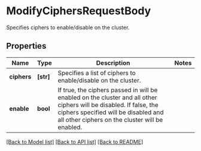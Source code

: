 # ModifyCiphersRequestBody

Specifies ciphers to enable/disable on the cluster.

## Properties
Name | Type | Description | Notes
------------ | ------------- | ------------- | -------------
**ciphers** | **[str]** | Specifies a list of ciphers to enable/disable on the cluster. | 
**enable** | **bool** | If true, the ciphers passed in will be enabled on the cluster and all other ciphers will be disabled. If false, the ciphers specified will be disabled and all other ciphers on the cluster will be enabled. | 

[[Back to Model list]](../README.md#documentation-for-models) [[Back to API list]](../README.md#documentation-for-api-endpoints) [[Back to README]](../README.md)


